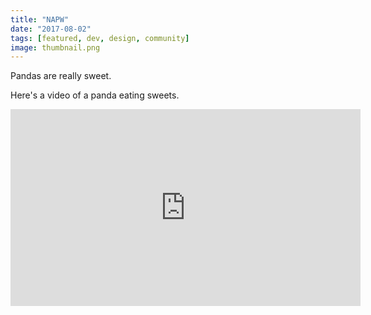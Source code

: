 ```yaml
---
title: "NAPW"
date: "2017-08-02"
tags: [featured, dev, design, community]
image: thumbnail.png
---
```


Pandas are really sweet.

Here's a video of a panda eating sweets.

<iframe width="560" height="315" src="https://www.youtube.com/embed/4n0xNbfJLR8" frameborder="0" allowfullscreen></iframe>
